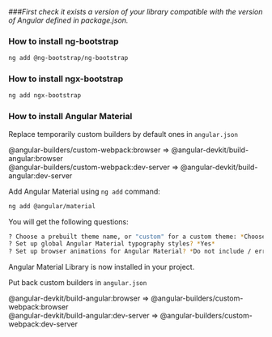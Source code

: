 ###*First check it exists a version of your library compatible with the version of Angular defined in package.json.*

### How to install ng-bootstrap

``` bash
ng add @ng-bootstrap/ng-bootstrap
```

### How to install ngx-bootstrap

``` bash
ng add ngx-bootstrap
```

### How to install Angular Material

Replace temporarily custom builders by default ones in `angular.json`

@angular-builders/custom-webpack:browser => @angular-devkit/build-angular:browser \
@angular-builders/custom-webpack:dev-server => @angular-devkit/build-angular:dev-server

Add Angular Material using `ng add` command:

``` bash
ng add @angular/material
```
You will get the following questions:

``` bash
? Choose a prebuilt theme name, or "custom" for a custom theme: *Choose any theme you like here*
? Set up global Angular Material typography styles? *Yes* 
? Set up browser animations for Angular Material? *Do not include / error if you choose Include*
```
Angular Material Library is now installed in your project.

Put back custom builders in `angular.json`

@angular-devkit/build-angular:browser => @angular-builders/custom-webpack:browser \
@angular-devkit/build-angular:dev-server => @angular-builders/custom-webpack:dev-server
